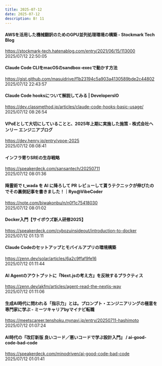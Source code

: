 ```yaml
---
title: 2025-07-12
date: 2025-07-12
description: B! 11
---
```


#### AWSを活用した機械翻訳のためのGPU並列処理環境の構築 - Stockmark Tech Blog
https://stockmark-tech.hatenablog.com/entry/2021/06/15/113000<br>
2025/07/12 22:50:05<br>


#### Claude Code CLIをmacOSのsandbox-execで動かす方法
https://gist.github.com/masuidrive/f1b23194c5a903a4130589bde2c44802<br>
2025/07/12 22:43:57<br>


#### Claude Code hooksについて解説してみる | DevelopersIO
https://dev.classmethod.jp/articles/claude-code-hooks-basic-usage/<br>
2025/07/12 08:26:54<br>


#### VPoEとして大切にしていることと、2025年上期に実施した施策 - 株式会社ヘンリー エンジニアブログ
https://dev.henry.jp/entry/vpoe-2025<br>
2025/07/12 08:08:41<br>


#### インフラ寄りSREの生存戦略
https://speakerdeck.com/sansantech/20250711<br>
2025/07/12 08:01:36<br>


#### 降霊術で t_wada を AI に降ろして PR レビューして貰うテクニックが伸びたのでその裏側記事を書きました！｜Ryo@VibeCoder
https://note.com/biwakonbu/n/n0f1c75418030<br>
2025/07/12 08:01:02<br>


#### Docker入門【サイボウズ新人研修2025】
https://speakerdeck.com/cybozuinsideout/introduction-to-docker<br>
2025/07/12 01:13:11<br>


#### Claude Codeのセットアップとモバイルアプリの環境構築
https://zenn.dev/solar/articles/6a2c9ffaf9fe16<br>
2025/07/12 01:11:44<br>


#### AI Agentのアウトプットに『Next.jsの考え方』を反映するプラクティス
https://zenn.dev/akfm/articles/agent-read-the-nextjs-way<br>
2025/07/12 01:11:06<br>


#### 生成AI時代に問われる「指示力」とは。プロンプト・エンジニアリングの極意を専門家に学ぶ - ミーツキャリアbyマイナビ転職
https://meetscareer.tenshoku.mynavi.jp/entry/20250711-hashimoto<br>
2025/07/12 01:07:24<br>


#### AI時代の『改訂新版 良いコード／悪いコードで学ぶ設計入門』 / ai-good-code-bad-code
https://speakerdeck.com/minodriven/ai-good-code-bad-code<br>
2025/07/12 01:01:41<br>


